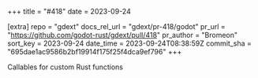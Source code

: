 +++
title = "#418"
date = 2023-09-24

[extra]
repo = "gdext"
docs_rel_url = "gdext/pr-418/godot"
pr_url = "https://github.com/godot-rust/gdext/pull/418"
pr_author = "Bromeon"
sort_key = 2023-09-24
date_time = 2023-09-24T08:38:59Z
commit_sha = "695dae1ac9586b2bf19914f175f25f4dca9ef796"
+++

Callables for custom Rust functions
